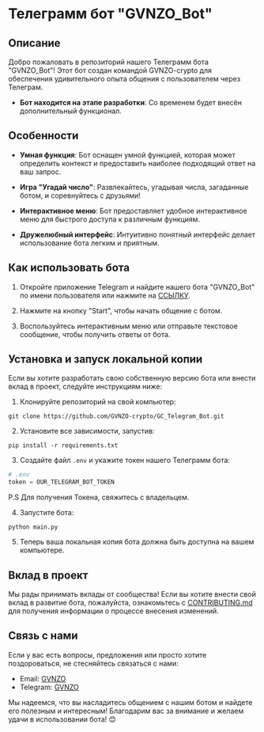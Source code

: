 # Телеграмм бот "GVNZO_Bot"

## Описание
Добро пожаловать в репозиторий нашего Телеграмм бота "GVNZO_Bot"! Этот бот создан командой GVNZO-crypto для обеспечения удивительного опыта общения с пользователем через Телеграм.

- **Бот находится на этапе разработки**: Со временем будет внесён дополнительный функционал.

## Особенности
- **Умная функция**: Бот оснащен умной функцией, которая может определить контекст и предоставить наиболее подходящий ответ на ваш запрос.

- **Игра "Угадай число"**: Развлекайтесь, угадывая числа, загаданные ботом, и соревнуйтесь с друзьями!

- **Интерактивное меню**: Бот предоставляет удобное интерактивное меню для быстрого доступа к различным функциям.

- **Дружелюбный интерфейс**: Интуитивно понятный интерфейс делает использование бота легким и приятным.

## Как использовать бота
1. Откройте приложение Telegram и найдите нашего бота "GVNZO_Bot" по имени пользователя или нажмите на [ССЫЛКУ](https://t.me/GVNZO_Bot).

2. Нажмите на кнопку "Start", чтобы начать общение с ботом.

3. Воспользуйтесь интерактивным меню или отправьте текстовое сообщение, чтобы получить ответы от бота.

## Установка и запуск локальной копии
Если вы хотите разработать свою собственную версию бота или внести вклад в проект, следуйте инструкциям ниже:

1. Клонируйте репозиторий на свой компьютер:

```
git clone https://github.com/GVNZO-crypto/GC_Telegram_Bot.git
```

2. Установите все зависимости, запустив:

```
pip install -r requirements.txt
```

3. Создайте файл `.env` и укажите токен нашего Телеграмм бота:

```python
# .env
token = OUR_TELEGRAM_BOT_TOKEN
```
P.S Для получения Токена, свяжитесь с владельцем.

4. Запустите бота:

```
python main.py
```

5. Теперь ваша локальная копия бота должна быть доступна на вашем компьютере.

## Вклад в проект
Мы рады принимать вклады от сообщества! Если вы хотите внести свой вклад в развитие бота, пожалуйста, ознакомьтесь с [CONTRIBUTING.md](CONTRIBUTING.md) для получения информации о процессе внесения изменений.

## Связь с нами
Если у вас есть вопросы, предложения или просто хотите поздороваться, не стесняйтесь связаться с нами:

- Email: [GVNZO](azimovrobert8@gmail.com)
- Telegram: [GVNZO](https://t.me/gvnzo)

Мы надеемся, что вы насладитесь общением с нашим ботом и найдете его полезным и интересным! Благодарим вас за внимание и желаем удачи в использовании бота! 😊
